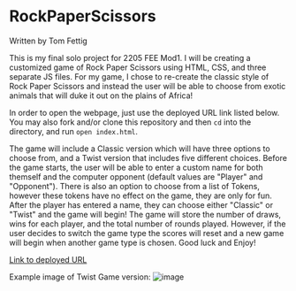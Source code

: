 # RockPaperScissors
Written by Tom Fettig

This is my final solo project for 2205 FEE Mod1. I will be creating a customized game of Rock Paper Scissors using HTML, CSS, and three separate JS files. For my game, I chose to re-create the classic style of Rock Paper Scissors and instead the user will be able to choose from exotic animals that will duke it out on the plains of Africa!

In order to open the webpage, just use the deployed URL link listed below.  You may also fork and/or clone this repository and then `cd` into the directory, and run `open index.html`.

 The game will include a Classic version which will have three options to choose from, and a Twist version that includes five different choices. Before the game starts, the user will be able to enter a custom name for both themself and the computer opponent (default values are "Player" and "Opponent").  There is also an option to choose from a list of Tokens, however these tokens have no effect on the game, they are only for fun.  After the player has entered a name, they can choose either "Classic" or "Twist" and the game will begin! The game will store the number of draws, wins for each player, and the total number of rounds played. However, if the user decides to switch the game type the scores will reset and a new game will begin when another game type is chosen. Good luck and Enjoy!


[Link to deployed URL](https://tfettig22.github.io/RockPaperScissors/)


Example image of Twist Game version: 
![image](https://user-images.githubusercontent.com/101140241/173954532-8f37cfcb-d755-4c4d-8e61-ec139cff444d.png)
